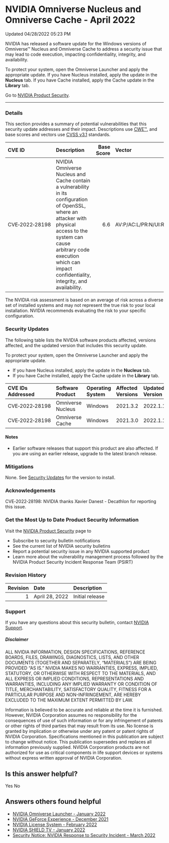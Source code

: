 

 NVIDIA Omniverse Nucleus and Omniverse Cache - April 2022
============================================================================




 Updated 04/28/2022 05:23 PM



NVIDIA has released a software update for the Windows versions of Omniverse™ Nucleus and Omniverse Cache to address a security issue that may lead to code execution, impacting confidentiality, integrity, and availability.


To protect your system, open the Omniverse Launcher and apply the appropriate update. If you have Nucleus installed, apply the update in the **Nucleus** tab. If you have Cache installed, apply the Cache update in the **Library** tab.


Go to [NVIDIA Product Security](https://www.nvidia.com/security/).






---




### Details


This section provides a summary of potential vulnerabilities that this security update addresses and their impact. Descriptions use [CWE™](https://cwe.mitre.org/), and base scores and vectors use [CVSS v3.1](https://www.first.org/cvss/v3.1/user-guide) standards.


| CVE ID | Description | Base Score | Vector |
|:---------------|:---------------------------------------------------------------------------------------------------------------------------------------------------------------------------------------------------------------------------------------------------|-------------:|:------------------------------------|
| CVE‑2022‑28198 | NVIDIA Omniverse Nucleus and Cache contain a vulnerability in its configuration of OpenSSL, where an attacker with physical access to the system can cause arbitrary code execution which can impact confidentiality, integrity, and availability. | 6.6 | AV:P/AC:L/PR:N/UI:R/S:U/C:H/I:H/A:H |
The NVIDIA risk assessment is based on an average of risk across a diverse set of installed systems and may not represent the true risk to your local installation. NVIDIA recommends evaluating the risk to your specific configuration.


### Security Updates


The following table lists the NVIDIA software products affected, versions affected, and the updated version that includes this security update.


To protect your system, open the Omniverse Launcher and apply the appropriate update.


* If you have Nucleus installed, apply the update in the **Nucleus** tab.
* If you have Cache installed, apply the Cache update in the **Library** tab.


| CVE IDs Addressed | Software Product | Operating System | Affected Versions | Updated Version |
|:--------------------|:-------------------|:-------------------|:--------------------|:------------------|
| CVE‑2022‑28198 | Omniverse Nucleus | Windows | 2021.3.2 | 2022.1.1 |
| CVE‑2022‑28198 | Omniverse Cache | Windows | 2021.3.0 | 2022.1.1 |
#### Notes


* Earlier software releases that support this product are also affected. If you are using an earlier release, upgrade to the latest branch release.


### Mitigations


None. See [Security Updates](#security-updates) for the version to install.


### Acknowledgements


CVE‑2022‑28198: NVIDIA thanks Xavier Danest - Decathlon for reporting this issue.


### Get the Most Up to Date Product Security Information


Visit the  [NVIDIA Product Security](https://www.nvidia.com/security) page to


* Subscribe to security bulletin notifications
* See the current list of NVIDIA security bulletins
* Report a potential security issue in any NVIDIA supported product
* Learn more about the vulnerability management process followed by the NVIDIA Product Security Incident Response Team (PSIRT)


### Revision History


| Revision | Date | Description |
|-----------:|:---------------|:----------------|
| 1 | April 28, 2022 | Initial release |
### Support


If you have any questions about this security bulletin, contact [NVIDIA Support](https://www.nvidia.com/object/support.html).


##### Disclaimer


ALL NVIDIA INFORMATION, DESIGN SPECIFICATIONS, REFERENCE BOARDS, FILES, DRAWINGS, DIAGNOSTICS, LISTS, AND OTHER DOCUMENTS (TOGETHER AND SEPARATELY, “MATERIALS”) ARE BEING PROVIDED “AS IS.” NVIDIA MAKES NO WARRANTIES, EXPRESS, IMPLIED, STATUTORY, OR OTHERWISE WITH RESPECT TO THE MATERIALS, AND ALL EXPRESS OR IMPLIED CONDITIONS, REPRESENTATIONS AND WARRANTIES, INCLUDING ANY IMPLIED WARRANTY OR CONDITION OF TITLE, MERCHANTABILITY, SATISFACTORY QUALITY, FITNESS FOR A PARTICULAR PURPOSE AND NON-INFRINGEMENT, ARE HEREBY EXCLUDED TO THE MAXIMUM EXTENT PERMITTED BY LAW.


Information is believed to be accurate and reliable at the time it is furnished. However, NVIDIA Corporation assumes no responsibility for the consequences of use of such information or for any infringement of patents or other rights of third parties that may result from its use. No license is granted by implication or otherwise under any patent or patent rights of NVIDIA Corporation. Specifications mentioned in this publication are subject to change without notice. This publication supersedes and replaces all information previously supplied. NVIDIA Corporation products are not authorized for use as critical components in life support devices or systems without express written approval of NVIDIA Corporation.










Is this answer helpful?
-----------------------



Yes
No







Answers others found helpful
----------------------------


* [ NVIDIA Omniverse Launcher - January 2022](/app/answers/detail/a_id/5318/related/1)
* [ NVIDIA GeForce Experience - December 2021](/app/answers/detail/a_id/5295/related/1)
* [ NVIDIA License System - February 2022](/app/answers/detail/a_id/5319/related/1)
* [ NVIDIA SHIELD TV - January 2022](/app/answers/detail/a_id/5259/related/1)
* [Security Notice: NVIDIA Response to Security Incident - March 2022](/app/answers/detail/a_id/5333/related/1)








